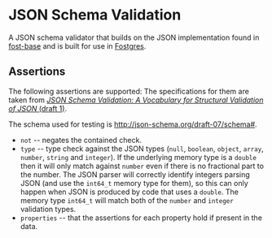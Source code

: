 # JSON Schema Validation


A JSON schema validator that builds on the JSON implementation found in [fost-base](https://github.com/KayEss/fost-base) and is built for use in [Fostgres](https://github.com/KayEss/fostgres).


## Assertions

The following assertions are supported: The specifications for them are taken from [_JSON Schema Validation: A Vocabulary for Structural Validation of JSON_ (draft 1)](https://www.ietf.org/id/draft-handrews-json-schema-validation-01.txt).

The schema used for testing is <http://json-schema.org/draft-07/schema#>.

* `not` -- negates the contained check.
* `type` -- type check against the JSON types (`null`, `boolean`, `object`, `array`, `number`, `string` and `integer`). If the underlying memory type is a `double` then it will only match against `number` even if there is no fractional part to the number. The JSON parser will correctly identify integers parsing JSON (and use the `int64_t` memory type for them), so this can only happen when JSON is produced by code that uses a `double`. The memory type `int64_t` will match both of the `number` and `integer` validation types.
* `properties` -- that the assertions for each property hold if present in the data.
